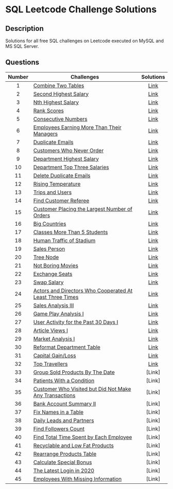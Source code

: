 # SQL Leetcode Challenge Solutions

## Description
Solutions for all free SQL challenges on Leetcode executed on MySQL and MS SQL Server.

## Questions
| Number| Challenges | Solutions|
| :---:| --- | :---: |
| 1 | [Combine Two Tables](https://leetcode.com/problems/combine-two-tables/) | [Link](https://github.com/qanhnn12/SQL-Leetcode-Challenge-Solutions/blob/main/Combine-Two-Tables.sql) |
| 2 | [Second Highest Salary](https://leetcode.com/problems/second-highest-salary/) | [Link](https://github.com/qanhnn12/SQL-Leetcode-Challenge-Solutions/blob/main/Second-Highest-Salary.sql) | 
| 3 | [Nth Highest Salary](https://leetcode.com/problems/nth-highest-salary/) | [Link](https://github.com/qanhnn12/SQL-Leetcode-Challenge-Solutions/blob/main/Nth-Highest-Salary.sql) |
| 4 | [Rank Scores](https://leetcode.com/problems/rank-scores/) | [Link](https://github.com/qanhnn12/SQL-Leetcode-Challenge-Solutions/blob/main/Rank-Scores.sql) | 
| 5 | [Consecutive Numbers](https://leetcode.com/problems/consecutive-numbers/) | [Link](https://github.com/qanhnn12/SQL-Leetcode-Challenge-Solutions/blob/main/Consecutive-Numbers.sql) | 
| 6 | [Employees Earning More Than Their Managers](https://leetcode.com/problems/employees-earning-more-than-their-managers/) | [Link](https://github.com/qanhnn12/SQL-Leetcode-Challenge-Solutions/blob/main/Employees-Earning-More-Than-Their-Managers.sql) | 
| 7 | [Duplicate Emails](https://leetcode.com/problems/duplicate-emails/) | [Link](https://github.com/qanhnn12/SQL-Leetcode-Challenge-Solutions/blob/main/Duplicate-Emails.sql) | 
| 8 | [Customers Who Never Order](https://leetcode.com/problems/customers-who-never-order/) | [Link](https://github.com/qanhnn12/SQL-Leetcode-Challenge-Solutions/blob/main/Customers-Who-Never-Order.sql) | 
| 9 | [Department Highest Salary](https://leetcode.com/problems/department-highest-salary/) | [Link](https://github.com/qanhnn12/SQL-Leetcode-Challenge-Solutions/blob/main/Department-Highest-Salary.sql) | 
| 10 | [Department Top Three Salaries](https://leetcode.com/problems/department-top-three-salaries/) | [Link](https://github.com/qanhnn12/SQL-Leetcode-Challenge-Solutions/blob/main/Department-Top-Three-Salaries.sql) | 
| 11 | [Delete Duplicate Emails](https://leetcode.com/problems/delete-duplicate-emails/)| [Link](https://github.com/qanhnn12/SQL-Leetcode-Challenge-Solutions/blob/main/Delete-Duplicate-Emails.sql) | 
| 12 | [Rising Temperature](https://leetcode.com/problems/rising-temperature/) | [Link](https://github.com/qanhnn12/SQL-Leetcode-Challenge-Solutions/blob/main/Rising-Temperature.sql) | 
| 13 | [Trips and Users](https://leetcode.com/problems/trips-and-users/) | [Link](https://github.com/qanhnn12/SQL-Leetcode-Challenge-Solutions/blob/main/Trips-and-Users.sql) | 
| 14 | [Find Customer Referee](https://leetcode.com/problems/find-customer-referee/) | [Link](https://github.com/qanhnn12/SQL-Leetcode-Challenge-Solutions/blob/main/Find-Customer-Referee.sql) | 
| 15 | [Customer Placing the Largest Number of Orders](https://leetcode.com/problems/customer-placing-the-largest-number-of-orders/) | [Link](https://github.com/qanhnn12/SQL-Leetcode-Challenge-Solutions/blob/main/Customer-Placing-the-Largest-Number-of-Orders.sql) | 
| 16 | [Big Countries](https://leetcode.com/problems/big-countries/) | [Link](https://github.com/qanhnn12/SQL-Leetcode-Challenge-Solutions/blob/main/Big-Countries.sql) | 
| 17 | [Classes More Than 5 Students](https://leetcode.com/problems/classes-more-than-5-students/) | [Link](https://github.com/qanhnn12/SQL-Leetcode-Challenge-Solutions/blob/main/Classes-More-Than-5-Students.sql) | 
| 18 | [Human Traffic of Stadium](https://leetcode.com/problems/human-traffic-of-stadium/) | [Link](https://github.com/qanhnn12/SQL-Leetcode-Challenge-Solutions/blob/main/Human-Traffic-of-Stadium.sql) | 
| 19 | [Sales Person](https://leetcode.com/problems/sales-person/) | [Link](https://github.com/qanhnn12/SQL-Leetcode-Challenge-Solutions/tree/main) | 
| 20 | [Tree Node](https://leetcode.com/problems/tree-node/) | [Link](https://github.com/qanhnn12/SQL-Leetcode-Challenge-Solutions/blob/main/Tree-Node.sql) | 
| 21 | [Not Boring Movies](https://leetcode.com/problems/not-boring-movies/) | [Link](https://github.com/qanhnn12/SQL-Leetcode-Challenge-Solutions/blob/main/Not-Boring-Movies.sql) | 
| 22 | [Exchange Seats](https://leetcode.com/problems/exchange-seats/) | [Link](https://github.com/qanhnn12/SQL-Leetcode-Challenge-Solutions/blob/main/Exchanges-Seats.sql) | 
| 23 | [Swap Salary](https://leetcode.com/problems/swap-salary/) | [Link](https://github.com/qanhnn12/SQL-Leetcode-Challenge-Solutions/blob/main/Swap-Salary.sql) | 
| 24 | [Actors and Directors Who Cooperated At Least Three Times](https://leetcode.com/problems/actors-and-directors-who-cooperated-at-least-three-times/) | [Link](https://github.com/qanhnn12/SQL-Leetcode-Challenge-Solutions/blob/main/Actors-and-Directors-Who-Cooperated-At-Least-Three-Times.sql)|
| 25 | [Sales Analysis III](https://leetcode.com/problems/sales-analysis-iii/) | [Link](https://github.com/qanhnn12/SQL-Leetcode-Challenge-Solutions/blob/main/Sales-Analysis-III.sql) |
| 26 | [Game Play Analysis I](https://leetcode.com/problems/game-play-analysis-i/) | [Link](https://github.com/qanhnn12/SQL-Leetcode-Challenge-Solutions/blob/main/Game-Play-Analysis-I.sql) |
| 27 | [User Activity for the Past 30 Days I](https://leetcode.com/problems/user-activity-for-the-past-30-days-i/) | [Link](https://github.com/qanhnn12/SQL-Leetcode-Challenge-Solutions/blob/main/User-Activity-for-the-Past-30-Days-I.sql) |
| 28 | [Article Views I](https://leetcode.com/problems/article-views-i/) | [Link](https://github.com/qanhnn12/SQL-Leetcode-Challenge-Solutions/blob/main/Article-Views-I.sql) |
| 29 | [Market Analysis I](https://leetcode.com/problems/market-analysis-i/) | [Link](https://github.com/qanhnn12/SQL-Leetcode-Challenge-Solutions/blob/main/Market-Analysis-I.sql) |
| 30 | [Reformat Department Table](https://leetcode.com/problems/reformat-department-table/) | [Link](https://github.com/qanhnn12/SQL-Leetcode-Challenge-Solutions/blob/main/Reformat-Department-Table.sql) |
| 31 | [Capital Gain/Loss](https://leetcode.com/problems/capital-gainloss/) | [Link](https://github.com/qanhnn12/SQL-Leetcode-Challenge-Solutions/blob/main/Capital-Gain-Loss.sql) |
| 32 | [Top Travellers](https://leetcode.com/problems/top-travellers/) | [Link](https://github.com/qanhnn12/SQL-Leetcode-Challenge-Solutions/blob/main/Top-Travellers.sql) |
| 33 | [Group Sold Products By The Date](https://leetcode.com/problems/group-sold-products-by-the-date/) | [Link] |
| 34 | [Patients With a Condition](https://leetcode.com/problems/patients-with-a-condition/) | [Link] |
| 35 | [Customer Who Visited but Did Not Make Any Transactions](https://leetcode.com/problems/customer-who-visited-but-did-not-make-any-transactions/) | [Link] |
| 36 | [Bank Account Summary II](https://leetcode.com/problems/bank-account-summary-ii/) | [Link] |
| 37 | [Fix Names in a Table](https://leetcode.com/problems/fix-names-in-a-table/) | [Link] |
| 38 | [Daily Leads and Partners](https://leetcode.com/problems/daily-leads-and-partners/) | [Link] |
| 39 | [Find Followers Count](https://leetcode.com/problems/find-followers-count/) | [Link] |
| 40 | [Find Total Time Spent by Each Employee](https://leetcode.com/problems/find-total-time-spent-by-each-employee/) | [Link] |
| 41 | [Recyclable and Low Fat Products](https://leetcode.com/problems/recyclable-and-low-fat-products/) | [Link] |
| 42 | [Rearrange Products Table](https://leetcode.com/problems/rearrange-products-table/) | [Link] |
| 43 | [Calculate Special Bonus](https://leetcode.com/problems/calculate-special-bonus/) | [Link] |
| 44 | [The Latest Login in 2020](https://leetcode.com/problems/the-latest-login-in-2020/) | [Link] |
| 45 | [Employees With Missing Information](https://leetcode.com/problems/employees-with-missing-information/) | [Link] |
